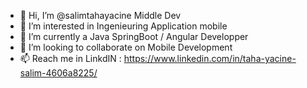 - 👋 Hi, I’m @salimtahayacine Middle Dev
- 👀 I’m interested in  Ingenieuring Application mobile
- 🌱 I’m currently a Java SpringBoot / Angular Developper 
- 💞️ I’m looking to collaborate on Mobile Development
- 📫 Reach me in LinkdIN : https://www.linkedin.com/in/taha-yacine-salim-4606a8225/

<!---
salimtahayacine/salimtahayacine is a ✨ special ✨ repository because its `README.md` (this file) appears on your GitHub profile.
You can click the Preview link to take a look at your changes.
--->

